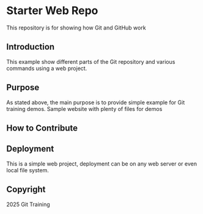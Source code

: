 # Starter Web Repo

This repository is for showing how Git and GitHub work

## Introduction
This example show different parts of the Git repository
and various commands using a web project.

## Purpose
As stated above, the main purpose is to provide simple
example for Git training demos.
Sample website with plenty of files for demos

## How to Contribute


## Deployment
This is a simple web project, deployment can be on any web server or
even local file system.

## Copyright
2025 Git Training

